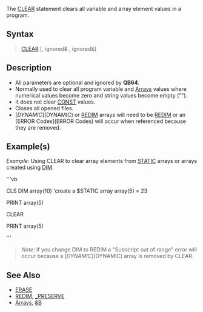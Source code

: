 The [CLEAR](CLEAR) statement clears all variable and array element values in a program.


## Syntax

>  [CLEAR](CLEAR) [, ignored& , ignored&]


## Description

* All parameters are optional and ignored by **QB64**.
* Normally used to clear all program variable and [Arrays](Arrays) values where numerical values become zero and string values become empty ("").
* It does not clear [CONST](CONST) values.
* Closes all opened files.
* [$DYNAMIC]($DYNAMIC) or [REDIM](REDIM) arrays will need to be [REDIM](REDIM) or an [ERROR Codes](ERROR Codes) will occur when referenced because they are removed.


## Example(s)

*Example:* Using CLEAR to clear array elements from [STATIC](STATIC) arrays or arrays created using [DIM](DIM).

'''vb

CLS
DIM array(10)   'create a $STATIC array
array(5) = 23

PRINT array(5)

CLEAR

PRINT array(5) 

'''
> *Note:* If you change DIM to REDIM a "Subscript out of range" error will occur because a [$DYNAMIC]($DYNAMIC) array is removed by CLEAR.


## See Also

* [ERASE](ERASE)
* [REDIM](REDIM), [_PRESERVE](_PRESERVE)
* [Arrays](Arrays), [&B](&B)




